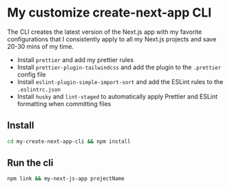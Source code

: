 # My customize create-next-app CLI

The CLI creates the latest version of the Next.js app with my favorite configurations that I consistently apply to all my Next.js projects and save 20-30 mins of my time.

- Install `prettier` and add my prettier rules
- Install `prettier-plugin-tailwindcss` and add the plugin to the `.prettier` config file
- Install `eslint-plugin-simple-import-sort` and add the ESLint rules to the `.eslintrc.json`
- Install `husky` and `lint-staged` to automatically apply Prettier and ESLint formatting when committing files

## Install

```bash
cd my-create-next-app-cli && npm install
```

## Run the cli

```bash
npm link && my-next-js-app projectName
```
